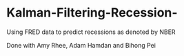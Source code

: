 # Kalman-Filtering-Recession-
Using FRED data to predict recessions as denoted by NBER

Done with Amy Rhee, Adam Hamdan and Bihong Pei

